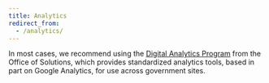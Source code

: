 ```yaml
---
title: Analytics
redirect_from:
  - /analytics/
---
```


In most cases, we recommend using the [Digital Analytics Program](https://digital.gov/services/dap/) from the Office of Solutions, which provides standardized analytics tools, based in part on Google Analytics, for use across government sites.
